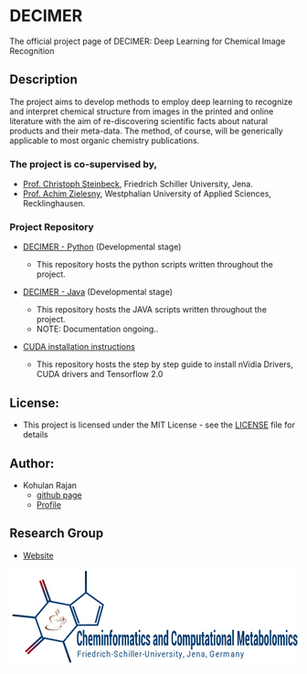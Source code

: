 # DECIMER
The official project page of DECIMER: Deep Learning for Chemical Image Recognition

## Description
The project aims to develop methods to employ deep learning to recognize and interpret chemical structure from images in the printed and online literature with the aim of re-discovering scientific facts about natural products and their meta-data. The method, of course, will be generically applicable to most organic chemistry publications.

### The project is co-supervised by,

- [Prof. Christoph Steinbeck](https://cheminf.uni-jena.de/members/steinbeck/), Friedrich Schiller University, Jena.
- [Prof. Achim Zielesny](https://www.w-hs.de/service/informationen-zur-person/person/zielesny/), Westphalian University of Applied Sciences, Recklinghausen.

### Project Repository

- [DECIMER - Python](https://github.com/Kohulan/Decimer-Python) (Developmental stage)
  - This repository hosts the python scripts written throughout the project.
  
- [DECIMER - Java](https://github.com/Kohulan/DECIMER) (Developmental stage)
  - This repository hosts the JAVA scripts written throughout the project.
  - NOTE: Documentation ongoing..
  
- [CUDA installation instructions](https://github.com/Kohulan/CUDA-10-with-Tensoflow2.0-Installation-Guide)
  - This repository hosts the step by step guide to install nVidia Drivers, CUDA drivers and Tensorflow 2.0

## License:
- This project is licensed under the MIT License - see the [LICENSE](https://github.com/Kohulan/Decimer-Python/blob/master/LICENSE) file for details

## Author:
- Kohulan Rajan
  - [github page](https://github.com/Kohulan)
  - [Profile](https://cheminf.uni-jena.de/members/kohulan-rajan/)

## Research Group
- [Website](cheminf.uni-jena.de)

![GitHub Logo](/assets/CheminfGit.png)
